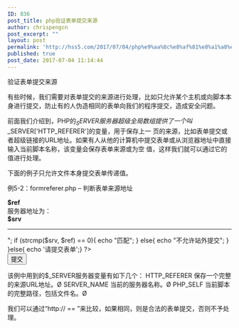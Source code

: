 ```yaml
---
ID: 836
post_title: php验证表单提交来源
author: chrispengcn
post_excerpt: ""
layout: post
permalink: 'http://hss5.com/2017/07/04/php%e9%aa%8c%e8%af%81%e8%a1%a8%e5%8d%95%e6%8f%90%e4%ba%a4%e6%9d%a5%e6%ba%90/'
published: true
post_date: 2017-07-04 11:14:44
---
```

 验证表单提交来源

有些时候，我们需要对表单提交的来源进行处理，比如只允许某个主机或向脚本本身进行提交，防止有的人伪造相同的表单向我们的程序提交，造成安全问题。

前面我们介绍到，PHP的$_SERVER服务器超级全局数组提供了一个叫$_SERVER['HTTP_REFERER']的变量，用于保存上一 页的来源，比如表单提交或者超级链接的URL地址。如果有人从他的计算机中提交表单或从浏览器地址中直接输入当前脚本名称，该变量会保存表单来源或为空 值，这样我们就可以通过它的值进行处理。

下面的例子只允许文件本身提交表单传递值。

例5-2：formreferer.php – 判断表单来源地址

    



<?php
$action = $_SERVER['PHP_SELF'];
if ($_SERVER['REQUEST_METHOD'] == 'POST'){
$ref = $_SERVER['HTTP_REFERER'];
$srv = "http://{$_SERVER['SERVER_NAME']}$action";
echo "当前来源为:<br><b>$ref</b><br>服务器地址为：<br><b>$srv</b><hr>";
if (strcmp($srv, $ref) == 0){
echo "匹配";
}   else{
echo "不允许站外提交";
}
}else{
echo '请提交表单';}
?>


<form action="<?php echo $action;?>" method="post">
<input type="submit" value="提交"/>
</form>






该例中用到的$_SERVER服务器变量有如下几个：
 HTTP_REFERER  保存一个完整的来源URL地址。Ø
 SERVER_NAME  当前的服务器名称。Ø
 PHP_SELF  当前脚本的完整路径，包括文件名。Ø

我们可以通过“http:// == ”来比较，如果相同，则是合法的表单提交，否则不予处理。